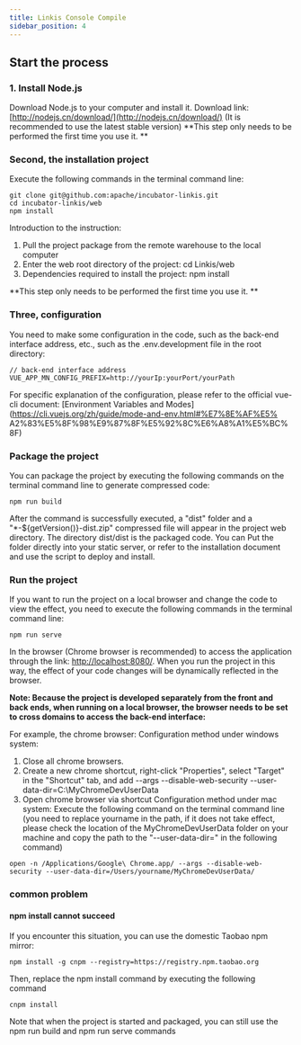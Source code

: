 ```yaml
---
title: Linkis Console Compile
sidebar_position: 4
---
```


## Start the process

### 1. Install Node.js
Download Node.js to your computer and install it. Download link: [http://nodejs.cn/download/](http://nodejs.cn/download/) (It is recommended to use the latest stable version)
**This step only needs to be performed the first time you use it. **

### Second, the installation project
Execute the following commands in the terminal command line:

```
git clone git@github.com:apache/incubator-linkis.git
cd incubator-linkis/web
npm install
```

Introduction to the instruction:
1. Pull the project package from the remote warehouse to the local computer
2. Enter the web root directory of the project: cd Linkis/web
3. Dependencies required to install the project: npm install

**This step only needs to be performed the first time you use it. **

### Three, configuration
You need to make some configuration in the code, such as the back-end interface address, etc., such as the .env.development file in the root directory:

```
// back-end interface address
VUE_APP_MN_CONFIG_PREFIX=http://yourIp:yourPort/yourPath
```

For specific explanation of the configuration, please refer to the official vue-cli document: [Environment Variables and Modes](https://cli.vuejs.org/zh/guide/mode-and-env.html#%E7%8E%AF%E5% A2%83%E5%8F%98%E9%87%8F%E5%92%8C%E6%A8%A1%E5%BC%8F)

### Package the project
You can package the project by executing the following commands on the terminal command line to generate compressed code:

```
npm run build
```

After the command is successfully executed, a "dist" folder and a "*-${getVersion()}-dist.zip" compressed file will appear in the project web directory. The directory dist/dist is the packaged code. You can Put the folder directly into your static server, or refer to the installation document and use the script to deploy and install.

### Run the project
If you want to run the project on a local browser and change the code to view the effect, you need to execute the following commands in the terminal command line:

```
npm run serve
```

In the browser (Chrome browser is recommended) to access the application through the link: [http://localhost:8080/](http://localhost:8080/).
When you run the project in this way, the effect of your code changes will be dynamically reflected in the browser.

**Note: Because the project is developed separately from the front and back ends, when running on a local browser, the browser needs to be set to cross domains to access the back-end interface:**

For example, the chrome browser:
Configuration method under windows system:
1. Close all chrome browsers.
2. Create a new chrome shortcut, right-click "Properties", select "Target" in the "Shortcut" tab, and add --args --disable-web-security --user-data-dir=C:\MyChromeDevUserData
3. Open chrome browser via shortcut
Configuration method under mac system:
Execute the following command on the terminal command line (you need to replace yourname in the path, if it does not take effect, please check the location of the MyChromeDevUserData folder on your machine and copy the path to the "--user-data-dir=" in the following command)

```
open -n /Applications/Google\ Chrome.app/ --args --disable-web-security --user-data-dir=/Users/yourname/MyChromeDevUserData/
```


### common problem

#### npm install cannot succeed
If you encounter this situation, you can use the domestic Taobao npm mirror:

```
npm install -g cnpm --registry=https://registry.npm.taobao.org
```

Then, replace the npm install command by executing the following command

```
cnpm install
```

Note that when the project is started and packaged, you can still use the npm run build and npm run serve commands